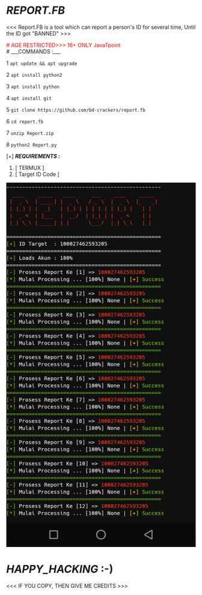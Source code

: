 # ___REPORT.FB___
<<< Report.FB is a tool which can report a person's ID for several time, Until the ID got "BANNED" >>>


<font color="red">
# AGE RESTRICTED>>> 16+ ONLY
JavaTpoint <br>
</font>
# ___COMMANDS :___

1 `apt update && apt upgrade`

2 `apt install python2`

3 `apt install python`

4 `apt install git`

5 `git clone https://github.com/bd-crackers/report.fb`

6 `cd report.fb`

7 `unzip Report.zip`

8 `python2 Report.py`

[+] ___REQUIREMENTS :___

1. [ TERMUX ]
2. [ Target ID Code ]

<Img src="/Report.png">

# ___HAPPY_HACKING___ :-)

<<< IF YOU COPY, THEN GIVE ME CREDITS >>>

